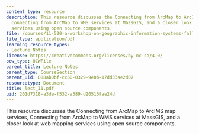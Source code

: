 ```yaml
---
content_type: resource
description: This resource discusses the Connecting from ArcMap to ArcIMS map services,
  Connecting from ArcMap to WMS services at MassGIS, and a closer look at web mapping
  services using open source components.
file: /courses/11-520-a-workshop-on-geographic-information-systems-fall-2005/201d7318a3def532a389d20516fae24d_lect_11.pdf
file_type: application/pdf
learning_resource_types:
- Lecture Notes
license: https://creativecommons.org/licenses/by-nc-sa/4.0/
ocw_type: OCWFile
parent_title: Lecture Notes
parent_type: CourseSection
parent_uid: 088ab0bf-cc60-0329-9e0b-17dd33ae2d07
resourcetype: Document
title: lect_11.pdf
uid: 201d7318-a3de-f532-a389-d20516fae24d
---
```

This resource discusses the Connecting from ArcMap to ArcIMS map services, Connecting from ArcMap to WMS services at MassGIS, and a closer look at web mapping services using open source components.